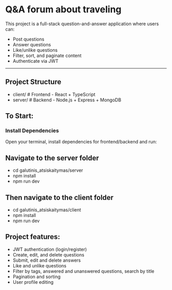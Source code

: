 # Q&A forum about traveling

This project is a full-stack question-and-answer application where users can:

- Post questions
- Answer questions
- Like/unlike questions
- Filter, sort, and paginate content
- Authenticate via JWT

---

## Project Structure

- client/ # Frontend - React + TypeScript
- server/ # Backend - Node.js + Express + MongoDB

## To Start:

### Install Dependencies

Open your terminal, install dependencies for frontend/backend and run:

## Navigate to the server folder
- cd galutinis_atsiskaitymas/server
- npm install
- npm run dev

## Then navigate to the client folder
- cd galutinis_atsiskaitymas/client
- npm install
- npm run dev

## Project features:

- JWT authentication (login/register)
- Create, edit, and delete questions
- Submit, edit and delete answers
- Like and unlike questions
- Filter by tags, answered and unanswered questions, search by title
- Pagination and sorting
- User profile editing 
